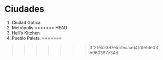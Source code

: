 # Ciudades

1. Ciudad Gótica
2. Metrópolis
<<<<<<< HEAD
3. Hell's Kitchen
4. Pueblo Paleta.
=======
>>>>>>> 3f21e52397e551ecaa641dfe16e03b960387e34d
